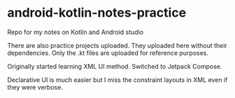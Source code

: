 # android-kotlin-notes-practice
Repo for my notes on Kotlin and Android studio

There are also practice projects uploaded. They uploaded here without their dependencies. Only the .kt files are uploaded for reference purposes.


Originally started learning XML UI method. Switched to Jetpack Compose. 

Declarative UI is much easier but I miss the constraint layouts in XML even if they were verbose.


